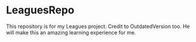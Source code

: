 # LeaguesRepo
This repository is for my Leagues project. Credit to OutdatedVersion too. He will make this an amazing learning experience for me.

